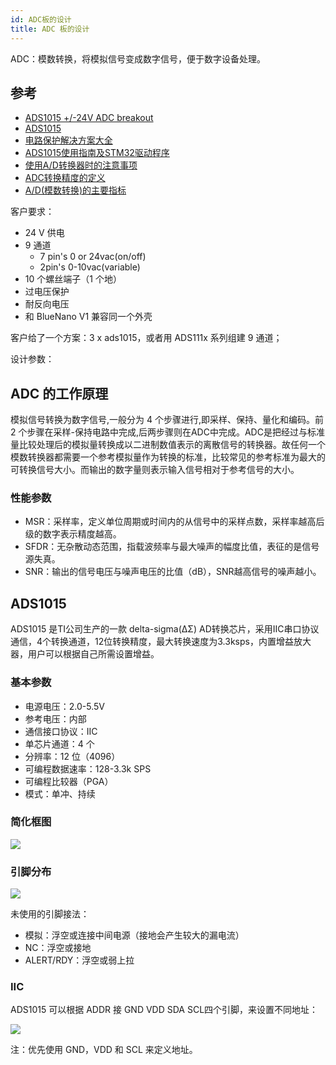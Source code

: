 ```yaml
---
id: ADC板的设计
title: ADC 板的设计
---
```


ADC：模数转换，将模拟信号变成数字信号，便于数字设备处理。

## 参考

- [ADS1015 +/-24V ADC breakout](https://shop.pimoroni.com/products/ads1015-adc-breakout)
- [ADS1015](https://www.ti.com.cn/product/cn/ADS1015)
- [电路保护解决方案大全](https://mp.weixin.qq.com/s/6cR89cHOvxBzbsDqKUv6Ig)
- [ADS1015使用指南及STM32驱动程序](https://blog.csdn.net/Dinvent/article/details/103371720)
- [使用A/D转换器时的注意事项](https://titron.github.io/2019/10/16/ADC_appnote/)
- [ADC转换精度的定义](https://titron.github.io/2019/10/16/ADC_precision/)
- [A/D(模数转换)的主要指标](http://c.biancheng.net/cpp/html/1960.html)


客户要求：

- 24 V 供电
- 9 通道
  - 7 pin's 0 or 24vac(on/off)
  - 2pin's 0-10vac(variable)
- 10 个螺丝端子（1 个地）
- 过电压保护
- 耐反向电压
- 和 BlueNano V1 兼容同一个外壳

客户给了一个方案：3 x ads1015，或者用 ADS111x 系列组建 9 通道；

设计参数：



## ADC 的工作原理

模拟信号转换为数字信号,一般分为 4 个步骤进行,即采样、保持、量化和编码。前 2 个步骤在采样-保持电路中完成,后两步骤则在ADC中完成。ADC是把经过与标准量比较处理后的模拟量转换成以二进制数值表示的离散信号的转换器。故任何一个模数转换器都需要一个参考模拟量作为转换的标准，比较常见的参考标准为最大的可转换信号大小。而输出的数字量则表示输入信号相对于参考信号的大小。

### 性能参数

- MSR：采样率，定义单位周期或时间内的从信号中的采样点数，采样率越高后级的数字表示精度越高。
- SFDR：无杂散动态范围，指载波频率与最大噪声的幅度比值，表征的是信号源失真。
- SNR：输出的信号电压与噪声电压的比值（dB），SNR越高信号的噪声越小。

## ADS1015

ADS1015 是TI公司生产的一款 delta-sigma(ΔΣ) AD转换芯片，采用IIC串口协议通信，4个转换通道，12位转换精度，最大转换速度为3.3ksps，内置增益放大器，用户可以根据自己所需设置增益。

### 基本参数

- 电源电压：2.0-5.5V
- 参考电压：内部
- 通信接口协议：IIC
- 单芯片通道：4 个
- 分辨率：12 位（4096）
- 可编程数据速率：128-3.3k SPS
- 可编程比较器（PGA）
- 模式：单冲、持续

### 简化框图

![](https://wiki-media-1253965369.cos.ap-guangzhou.myqcloud.com/img/20210817110252.png)

### 引脚分布

![](https://wiki-media-1253965369.cos.ap-guangzhou.myqcloud.com/img/20210817111905.png)

未使用的引脚接法：
- 模拟：浮空或连接中间电源（接地会产生较大的漏电流）
- NC：浮空或接地
- ALERT/RDY：浮空或弱上拉

### IIC

ADS1015 可以根据 ADDR 接 GND VDD SDA SCL四个引脚，来设置不同地址：

![](https://wiki-media-1253965369.cos.ap-guangzhou.myqcloud.com/img/20210817142432.png)

注：优先使用 GND，VDD 和 SCL 来定义地址。